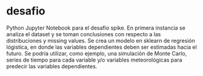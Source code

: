 # desafio
Python Jupyter Notebook para el desafio spike. En primera instancia se analiza el dataset y se toman conclusiones con respecto a las distribuciones y missing values. Se crea un modelo en sklearn de regresión lógistica, en donde las variables dependientes deben ser estimadas hacia el futuro. Se podría utilizar, como ejemplo, una simulación de Monte Carlo, series de tiempo para cada variable y/o variables meteorológicas para predecir las variables dependientes. 
